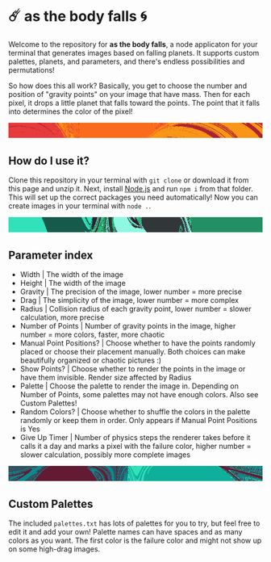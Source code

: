 # ☄️ as the body falls 🌀

Welcome to the repository for **as the body falls**, a node applicaton for your terminal that generates images based on falling planets. It supports custom palettes, planets, and parameters, and there's endless possibilities and permutations!

So how does this all work? Basically, you get to choose the number and position of "gravity points" on your image that have mass. Then for each pixel, it drops a little planet that falls toward the points. The point that it falls into determines the color of the pixel!

![Example 1](/example1.png)

## How do I use it?

Clone this repository in your terminal with `git clone` or download it from this page and unzip it. Next, install [Node.js](https://nodejs.org/) and run `npm i` from that folder. This will set up the correct packages you need automatically! Now you can create images in your terminal with `node .`.

![Example 2](/example2.png)

## Parameter index

- Width | The width of the image
- Height | The width of the image
- Gravity | The precision of the image, lower number = more precise
- Drag | The simplicity of the image, lower number = more complex
- Radius | Collision radius of each gravity point, lower number = slower calculation, more precise
- Number of Points | Number of gravity points in the image, higher number = more colors, faster, more chaotic
- Manual Point Positions? | Choose whether to have the points randomly placed or choose their placement manually. Both choices can make beautifully organized or chaotic pictures :)
- Show Points? | Choose whether to render the points in the image or have them invisible. Render size affected by Radius
- Palette | Choose the palette to render the image in. Depending on Number of Points, some palettes may not have enough colors. Also see Custom Palettes!
- Random Colors? | Choose whether to shuffle the colors in the palette randomly or keep them in order. Only appears if Manual Point Positions is Yes
- Give Up Timer | Number of physics steps the renderer takes before it calls it a day and marks a pixel with the failure color, higher number = slower calculation, possibly more complete images

![Example 3](/example3.png)

## Custom Palettes

The included `palettes.txt` has lots of palettes for you to try, but feel free to edit it and add your own! Palette names can have spaces and as many colors as you want. The first color is the failure color and might not show up on some high-drag images.